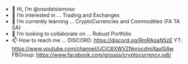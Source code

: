 - 👋 Hi, I’m @osodatsismoso
- 👀 I’m interested in ... Trading and Exchanges
- 🌱 I’m currently learning ... CryptoCurrencies and Commodities (FA TA SA)
- 💞️ I’m looking to collaborate on ... Robust Portfolio
- 📫 How to reach me ... 
DISCORD: https://discord.gg/RmRAqaN5zE
YT: https://www.youtube.com/channel/UCjC6XWVZNnrocdmiXaxISAw
FBGroup: https://www.facebook.com/groups/cryptocurrency.odt/

<!---
osodatsismoso/osodatsismoso is a ✨ special ✨ repository because its `README.md` (this file) appears on your GitHub profile.
You can click the Preview link to take a look at your changes.
--->
